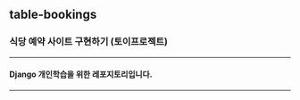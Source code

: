 ## table-bookings

### 식당 예약 사이트 구현하기 (토이프로젝트)

--------------

#### Django 개인학습을 위한 레포지토리입니다.

--------------
